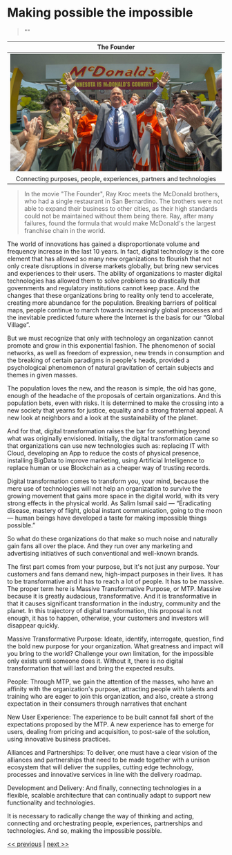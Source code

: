 # Making possible the impossible

>""

| The Founder |
| :---: |
|![](../../images/making_possible_the_impossible.png)|
|Connecting purposes, people, experiences, partners and technologies|

>In the movie "The Founder", Ray Kroc meets the McDonald brothers, who had a single restaurant in San Bernardino. The brothers were not able to expand their business to other cities, as their high standards could not be maintained without them being there. Ray, after many failures, found the formula that would make McDonald's the largest franchise chain in the world.

The world of innovations has gained a disproportionate volume and frequency increase in the last 10 years. In fact, digital technology is the core element that has allowed so many new organizations to flourish that not only create disruptions in diverse markets globally, but bring new services and experiences to their users. The ability of organizations to master digital technologies has allowed them to solve problems so drastically that governments and regulatory institutions cannot keep pace. And the changes that these organizations bring to reality only tend to accelerate, creating more abundance for the population. Breaking barriers of political maps, people continue to march towards increasingly global processes and the inevitable predicted future where the Internet is the basis for our “Global Village”.

But we must recognize that only with technology an organization cannot promote and grow in this exponential fashion. The phenomenon of social networks, as well as freedom of expression, new trends in consumption and the breaking of certain paradigms in people's heads, provided a psychological phenomenon of natural gravitation of certain subjects and themes in given masses.

The population loves the new, and the reason is simple, the old has gone, enough of the headache of the proposals of certain organizations. And this population bets, even with risks. It is determined to make the crossing into a new society that yearns for justice, equality and a strong fraternal appeal. A new look at neighbors and a look at the sustainability of the planet.

And for that, digital transformation raises the bar for something beyond what was originally envisioned. Initially, the digital transformation came so that organizations can use new technologies such as: replacing IT with Cloud, developing an App to reduce the costs of physical presence, installing BigData to improve marketing, using Artificial Intelligence to replace human or use Blockchain as a cheaper way of trusting records.

Digital transformation comes to transform you, your mind, because the mere use of technologies will not help an organization to survive the growing movement that gains more space in the digital world, with its very strong effects in the physical world. As Salim Ismail said — “Eradicating disease, mastery of flight, global instant communication, going to the moon — human beings have developed a taste for making impossible things possible.”

So what do these organizations do that make so much noise and naturally gain fans all over the place. And they run over any marketing and advertising initiatives of such conventional and well-known brands.

The first part comes from your purpose, but it's not just any purpose. Your customers and fans demand new, high-impact purposes in their lives. It has to be transformative and it has to reach a lot of people. It has to be massive. The proper term here is Massive Transformative Purpose, or MTP. Massive because it is greatly audacious, transformative. And it is transformative in that it causes significant transformation in the industry, community and the planet. In this trajectory of digital transformation, this proposal is not enough, it has to happen, otherwise, your customers and investors will disappear quickly.

Massive Transformative Purpose: Ideate, identify, interrogate, question, find the bold new purpose for your organization. What greatness and impact will you bring to the world? Challenge your own limitation, for the impossible only exists until someone does it. Without it, there is no digital transformation that will last and bring the expected results.

People: Through MTP, we gain the attention of the masses, who have an affinity with the organization's purpose, attracting people with talents and training who are eager to join this organization, and also, create a strong expectation in their consumers through narratives that enchant

New User Experience: The experience to be built cannot fall short of the expectations proposed by the MTP. A new experience has to emerge for users, dealing from pricing and acquisition, to post-sale of the solution, using innovative business practices.

Alliances and Partnerships: To deliver, one must have a clear vision of the alliances and partnerships that need to be made together with a unison ecosystem that will deliver the supplies, cutting edge technology, processes and innovative services in line with the delivery roadmap.

Development and Delivery: And finally, connecting technologies in a flexible, scalable architecture that can continually adapt to support new functionality and technologies.

It is necessary to radically change the way of thinking and acting, connecting and orchestrating people, experiences, partnerships and technologies. And so, making the impossible possible.

[<< previous](3-velocity_and_learning.md) | [next >>](5-landing_without_visibility_and_instruments.md)
